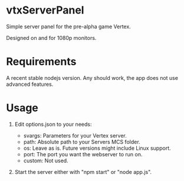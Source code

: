 # vtxServerPanel
Simple server panel for the pre-alpha game Vertex.

Designed on and for 1080p monitors.

# Requirements

A recent stable nodejs version. Any should work, the app does not use advanced features.

# Usage

1. Edit options.json to your needs:
    * svargs: Parameters for your Vertex server.
    * path: Absolute path to your Servers MCS folder.
    * os: Leave as is. Future versions might include Linux support.
    * port: The port you want the webserver to run on.
    * custom: Not used.

2. Start the server either with "npm start" or "node app.js".